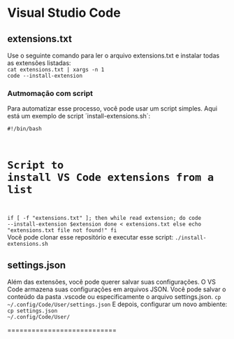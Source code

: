 # Visual Studio Code
## extensions.txt
Use o seguinte comando para ler o arquivo extensions.txt e instalar todas as extensões listadas:
</br>
<code>cat extensions.txt | xargs -n 1 code --install-extension</code>

### Autmomação com script
Para automatizar esse processo, você pode usar um script simples. Aqui está um exemplo de script ´install-extensions.sh´:
</br>
<code>
#!/bin/bash
# Script to install VS Code extensions from a list

if [ -f "extensions.txt" ]; then
    while read extension; do
        code --install-extension $extension
    done < extensions.txt
else
    echo "extensions.txt file not found!"
fi
</code>
</br>
Você pode clonar esse repositório e executar esse script:
<code>./install-extensions.sh</code>

## settings.json
Além das extensões, você pode querer salvar suas configurações. O VS Code armazena suas configurações em arquivos JSON. Você pode salvar o conteúdo da pasta .vscode ou especificamente o arquivo settings.json.
<code>cp ~/.config/Code/User/settings.json</code>
E depois, configurar um novo ambiente:
</br>
<code>cp settings.json ~/.config/Code/User/</code>

===========================
